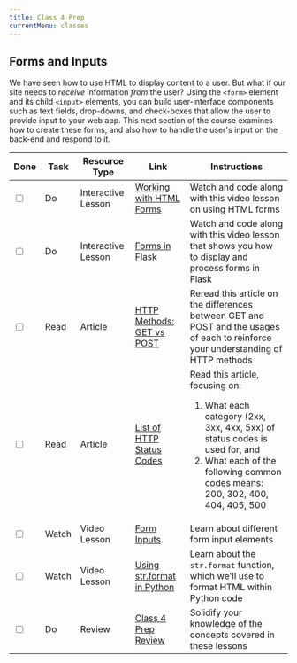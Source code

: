 ```yaml
---
title: Class 4 Prep
currentMenu: classes
---
```


## Forms and Inputs

We have seen how to use HTML to display content to a user. But what if our site needs to *receive* information *from* the user? Using the `<form>` element and its child `<input>` elements, you can build user-interface components such as text fields, drop-downs, and check-boxes that allow the user to provide input to your web app. This next section of the course examines how to create these forms, and also how to handle the user's input on the back-end and respond to it.

Done |Task | Resource Type | Link | Instructions
|----|-----|---------------|------|-------------|
<input type="checkbox" v-model="checks.p4a" /> |Do | Interactive Lesson | [Working with HTML Forms](../../videos/working-with-html-forms/) | Watch and code along with this video lesson on using HTML forms
<input type="checkbox" v-model="checks.p4b" /> |Do | Interactive Lesson | [Forms in Flask](../../videos/forms-in-flask/) | Watch and code along with this video lesson that shows you how to display and process forms in Flask
<input type="checkbox" v-model="checks.p4c" /> |Read | Article | [HTTP Methods: GET vs POST](https://www.w3schools.com/tags/ref_httpmethods.asp) | Reread this article on the differences between GET and POST and the usages of each to reinforce your understanding of HTTP methods
<input type="checkbox" v-model="checks.p4d" /> |Read | Article | [List of HTTP Status Codes](https://en.wikipedia.org/wiki/List_of_HTTP_status_codes) | Read this article, focusing on: <ol><li>What each category (2xx, 3xx, 4xx, 5xx) of status codes is used for, and </li> <li>What each of the following common codes means: 200, 302, 400, 404, 405, 500</li></ul>
<input type="checkbox" v-model="checks.p4e" /> |Watch | Video Lesson | [Form Inputs](../../videos/form-inputs/) | Learn about different form input elements
<input type="checkbox" v-model="checks.p4f" /> |Watch | Video Lesson | [Using str.format in Python](../../videos/str-format/) | Learn about the `str.format` function, which we'll use to format HTML within Python code
<input type="checkbox" v-model="checks.p4g" /> |Do | Review | [Class 4 Prep Review](review.html) | Solidify your knowledge of the concepts covered in these lessons
